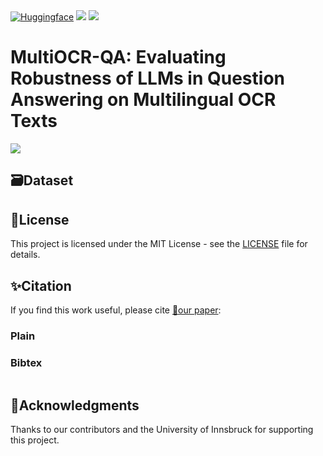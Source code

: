 
<span align="center">
    <a href=""><img alt="Huggingface" src="https://img.shields.io/static/v1?label=Datasets&message=MultiOCR-QA&logo=data"/></a>
</span>
<a href=""><img src="https://img.shields.io/static/v1?label=Paper&message=ArXiv&color=green&logo=arXiv"></a>
<a href=""><img src="https://img.shields.io/static/v1?label=License&message=MIT&color=red"></a>

# MultiOCR-QA: Evaluating Robustness of LLMs in Question Answering on Multilingual OCR Texts

<img src="images/TempAmbiguousFramework1.png">

## 🗃️Dataset

## 🪪License
This project is licensed under the MIT License - see the [LICENSE](LICENSE) file for details.

## ✨Citation
If you find this work useful, please cite [📜our paper]():
### Plain

### Bibtex
```bibtex

```

## 🙏Acknowledgments
Thanks to our contributors and the University of Innsbruck for supporting this project.

